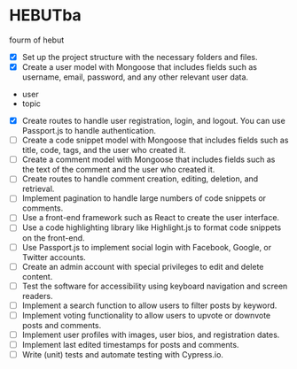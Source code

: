 # HEBUTba
fourm of hebut


- [x] Set up the project structure with the necessary folders and files.
- [x] Create a user model with Mongoose that includes fields such as username, email, password, and any other relevant user data.
- user
- topic
- [x] Create routes to handle user registration, login, and logout. You can use Passport.js to handle authentication.
- [ ] Create a code snippet model with Mongoose that includes fields such as title, code, tags, and the user who created it.
- [ ] Create a comment model with Mongoose that includes fields such as the text of the comment and the user who created it.
- [ ] Create routes to handle comment creation, editing, deletion, and retrieval.
- [ ] Implement pagination to handle large numbers of code snippets or comments.
- [ ] Use a front-end framework such as React to create the user interface.
- [ ] Use a code highlighting library like Highlight.js to format code snippets on the front-end.
- [ ] Use Passport.js to implement social login with Facebook, Google, or Twitter accounts.
- [ ] Create an admin account with special privileges to edit and delete content.
- [ ] Test the software for accessibility using keyboard navigation and screen readers.
- [ ] Implement a search function to allow users to filter posts by keyword.
- [ ] Implement voting functionality to allow users to upvote or downvote posts and comments.
- [ ] Implement user profiles with images, user bios, and registration dates.
- [ ] Implement last edited timestamps for posts and comments.
- [ ] Write (unit) tests and automate testing with Cypress.io.
